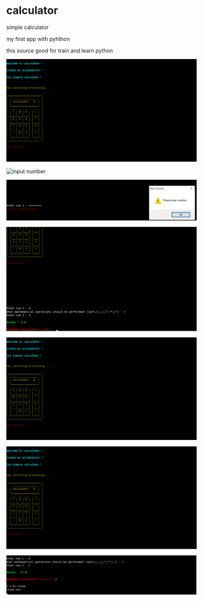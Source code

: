 # calculator

simple calculator

my first app with pyhthon

this source good for train and learn python



![Welcome message and calculate picture](/images/first.png)

![input number](/images/input.png)

![invalid input not avaliable](/images/num-error.png)

![mathematical operations work](/images/plus-work.png)

![mathematical sqrt work](/images/first.png)

![bug not available](/images/first.png)

![after 5s app close if you want](/images/end.png)
